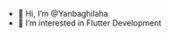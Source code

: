 - 👋 Hi, I’m @Yanbaghilaha
- 👀 I’m interested in Flutter Development 

<!---
Yanbaghilaha/Yanbaghilaha is a ✨ special ✨ repository because its `README.md` (this file) appears on your GitHub profile.
You can click the Preview link to take a look at your changes.
--->

